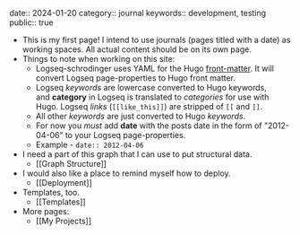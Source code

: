 date:: 2024-01-20
category:: journal
keywords:: development, testing
public:: true

- This is my first page! I intend to use journals (pages titled with a date) as working spaces. All actual content should be on its own page.
- Things to note when working on this site:
	- Logseq-schrodinger uses YAML for the Hugo [front-matter](https://gohugo.io/content-management/front-matter/). It will convert Logseq page-properties to Hugo front matter.
	- Logseq *keywords* are lowercase converted to Hugo keywords, and **category** in Logseq is translated to *categories* for use with Hugo. Logseq *links* (`[[like_this]]`) are stripped of `[[` and `]]`.
	- All other *keywords* are just converted to Hugo *keywords*.
	- For now you *must* add **date** with the posts date in the form of "2012-04-06" to your Logseq page-properties.
	- Example - `date:: 2012-04-06`
- I need a part of this graph that I can use to put structural data.
	- [[Graph Structure]]
- I would also like a place to remind myself how to deploy.
	- [[Deployment]]
- Templates, too.
	- [[Templates]]
- More pages:
	- [[My Projects]]
